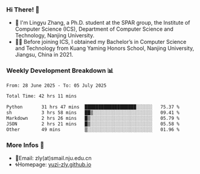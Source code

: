 ### Hi There! 👋 
- 🐳 I'm Lingyu Zhang, a Ph.D. student at the SPAR group, the Institute of Computer Science (ICS), Department of Computer Science and Technology, Nanjing University.
- 🧑‍🎓 Before joining ICS, I obtained my Bachelor’s in Computer Science and Technology from Kuang Yaming Honors School, Nanjing University, Jiangsu, China in 2021.

### Weekly Development Breakdown :bar_chart:

<!--START_SECTION:waka-->

```txt
From: 28 June 2025 - To: 05 July 2025

Total Time: 42 hrs 11 mins

Python       31 hrs 47 mins  ███████████████████░░░░░░   75.37 %
sh           3 hrs 58 mins   ██▒░░░░░░░░░░░░░░░░░░░░░░   09.41 %
Markdown     2 hrs 26 mins   █▒░░░░░░░░░░░░░░░░░░░░░░░   05.79 %
JSON         2 hrs 21 mins   █▒░░░░░░░░░░░░░░░░░░░░░░░   05.58 %
Other        49 mins         ▒░░░░░░░░░░░░░░░░░░░░░░░░   01.96 %
```

<!--END_SECTION:waka-->

<!--
### Github Contributions :octocat:

![](https://raw.githubusercontent.com/yuzi-zly/yuzi-zly/output/github-contribution-grid-snake.svg)              
-->

### More Infos 📖

- 📧Email: zly(at)smail.nju.edu.cn
- 🌀Homepage: [yuzi-zly.github.io](https://yuzi-zly.github.io/)
